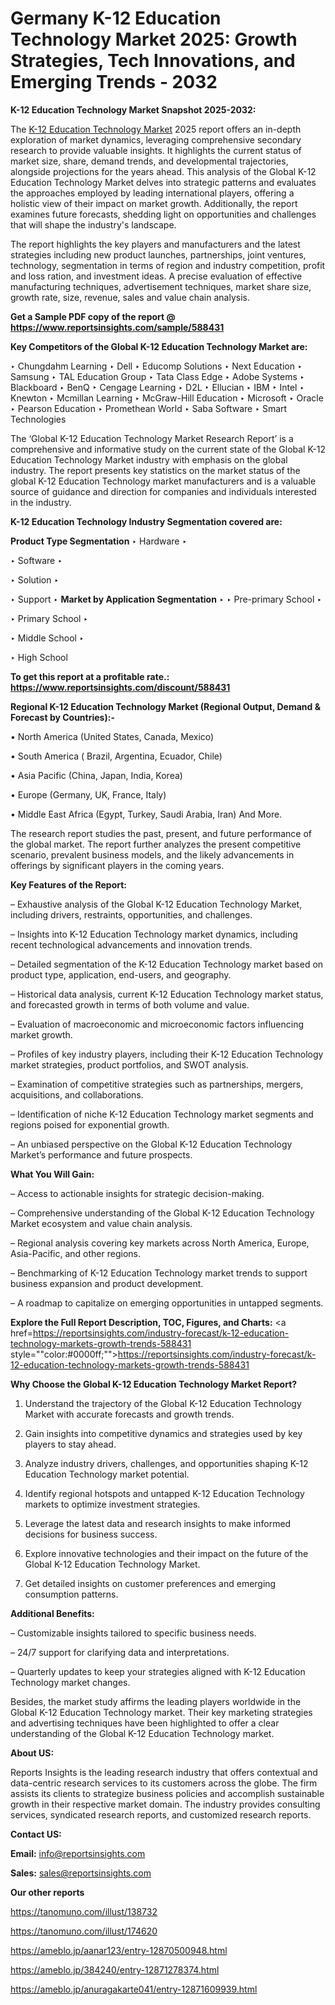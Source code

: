# Germany K-12 Education Technology Market 2025: Growth Strategies, Tech Innovations, and Emerging Trends - 2032

<strong>K-12 Education Technology Market Snapshot 2025-2032:</strong>

The <a href=https://www.reportsinsights.com/sample/588431>K-12 Education Technology Market</a> 2025 report offers an in-depth exploration of market dynamics, leveraging comprehensive secondary research to provide valuable insights. It highlights the current status of market size, share, demand trends, and developmental trajectories, alongside projections for the years ahead. This analysis of the Global K-12 Education Technology Market delves into strategic patterns and evaluates the approaches employed by leading international players, offering a holistic view of their impact on market growth. Additionally, the report examines future forecasts, shedding light on opportunities and challenges that will shape the industry's landscape.

The report highlights the key players and manufacturers and the latest strategies including new product launches, partnerships, joint ventures, technology, segmentation in terms of region and industry competition, profit and loss ration, and investment ideas. A precise evaluation of effective manufacturing techniques, advertisement techniques, market share size, growth rate, size, revenue, sales and value chain analysis.

<strong>Get a Sample PDF copy of the report @ <a href=https://www.reportsinsights.com/sample/588431 style=color:#0000ff;>https://www.reportsinsights.com/sample/588431</a></strong>

<strong>Key Competitors of the Global K-12 Education Technology Market are:</strong>

‣ Chungdahm Learning
‣ Dell
‣ Educomp Solutions
‣ Next Education
‣ Samsung
‣ TAL Education Group
‣ Tata Class Edge
‣ Adobe Systems
‣ Blackboard
‣ BenQ
‣ Cengage Learning
‣ D2L
‣ Ellucian
‣ IBM
‣ Intel
‣ Knewton
‣ Mcmillan Learning
‣ McGraw-Hill Education
‣ Microsoft
‣ Oracle
‣ Pearson Education
‣ Promethean World
‣ Saba Software
‣ Smart Technologies

The ‘Global K-12 Education Technology Market Research Report’ is a comprehensive and informative study on the current state of the Global K-12 Education Technology Market industry with emphasis on the global industry. The report presents key statistics on the market status of the global K-12 Education Technology market manufacturers and is a valuable source of guidance and direction for companies and individuals interested in the industry.

<strong>K-12 Education Technology Industry Segmentation covered are:</strong>

<strong>Product Type Segmentation</strong>
‣
Hardware
‣ 

‣ Software
‣ 

‣ Solution
‣ 

‣ Support
‣ 
<strong>Market by Application Segmentation</strong>
‣
‣  Pre-primary School
‣ 

‣ Primary School
‣ 

‣ Middle School
‣ 

‣ High School

<strong>To get this report at a profitable rate.: <a href=https://www.reportsinsights.com/discount/588431 style=color:#0000ff;>https://www.reportsinsights.com/discount/588431</a></strong>

<strong>Regional K-12 Education Technology Market (Regional Output, Demand &amp; Forecast by Countries):-</strong>

• North America (United States, Canada, Mexico)

• South America ( Brazil, Argentina, Ecuador, Chile)

• Asia Pacific (China, Japan, India, Korea)

• Europe (Germany, UK, France, Italy)

• Middle East Africa (Egypt, Turkey, Saudi Arabia, Iran) And More.

The research report studies the past, present, and future performance of the global market. The report further analyzes the present competitive scenario, prevalent business models, and the likely advancements in offerings by significant players in the coming years.

<strong>Key Features of the Report:</strong>

– Exhaustive analysis of the Global K-12 Education Technology Market, including drivers, restraints, opportunities, and challenges.

– Insights into K-12 Education Technology market dynamics, including recent technological advancements and innovation trends.

– Detailed segmentation of the K-12 Education Technology market based on product type, application, end-users, and geography.

– Historical data analysis, current K-12 Education Technology market status, and forecasted growth in terms of both volume and value.

– Evaluation of macroeconomic and microeconomic factors influencing market growth.

– Profiles of key industry players, including their K-12 Education Technology market strategies, product portfolios, and SWOT analysis.

– Examination of competitive strategies such as partnerships, mergers, acquisitions, and collaborations.

– Identification of niche K-12 Education Technology market segments and regions poised for exponential growth.

– An unbiased perspective on the Global K-12 Education Technology Market’s performance and future prospects.

<strong>What You Will Gain:</strong>

– Access to actionable insights for strategic decision-making.

– Comprehensive understanding of the Global K-12 Education Technology Market ecosystem and value chain analysis.

– Regional analysis covering key markets across North America, Europe, Asia-Pacific, and other regions.

– Benchmarking of K-12 Education Technology market trends to support business expansion and product development.

– A roadmap to capitalize on emerging opportunities in untapped segments.

<strong>Explore the Full Report Description, TOC, Figures, and Charts:</strong>
<a href=https://reportsinsights.com/industry-forecast/k-12-education-technology-markets-growth-trends-588431 style=""color:#0000ff;"">https://reportsinsights.com/industry-forecast/k-12-education-technology-markets-growth-trends-588431</a>

<strong>Why Choose the Global K-12 Education Technology Market Report?</strong>

1. Understand the trajectory of the Global K-12 Education Technology Market with accurate forecasts and growth trends.

2. Gain insights into competitive dynamics and strategies used by key players to stay ahead.

3. Analyze industry drivers, challenges, and opportunities shaping K-12 Education Technology market potential.

4. Identify regional hotspots and untapped K-12 Education Technology markets to optimize investment strategies.

5. Leverage the latest data and research insights to make informed decisions for business success.

6. Explore innovative technologies and their impact on the future of the Global K-12 Education Technology Market.

7. Get detailed insights on customer preferences and emerging consumption patterns.

<strong>Additional Benefits:</strong>

– Customizable insights tailored to specific business needs.

– 24/7 support for clarifying data and interpretations.

– Quarterly updates to keep your strategies aligned with K-12 Education Technology market changes.

Besides, the market study affirms the leading players worldwide in the Global K-12 Education Technology market. Their key marketing strategies and advertising techniques have been highlighted to offer a clear understanding of the Global K-12 Education Technology market.

<strong><strong>About US</strong>:</strong>

Reports Insights is the leading research industry that offers contextual and data-centric research services to its customers across the globe. The firm assists its clients to strategize business policies and accomplish sustainable growth in their respective market domain. The industry provides consulting services, syndicated research reports, and customized research reports.

<strong>Contact US:</strong>

<p class=><b>Email:</b> <a href=mailto:info@reportsinsights.com>info@reportsinsights.com</a></p>
<p class=><b>Sales:</b> <a href=mailto:sales@reportsinsights.com>sales@reportsinsights.com</a></p>

<strong>Our other reports</strong>

<a href=https://tanomuno.com/illust/138732>https://tanomuno.com/illust/138732</a>

<a href=https://tanomuno.com/illust/174620>https://tanomuno.com/illust/174620</a>

<a href=https://ameblo.jp/aanar123/entry-12870500948.html>https://ameblo.jp/aanar123/entry-12870500948.html</a>

<a href=https://ameblo.jp/384240/entry-12871278374.html>https://ameblo.jp/384240/entry-12871278374.html</a>

<a href=https://ameblo.jp/anuragakarte041/entry-12871609939.html>https://ameblo.jp/anuragakarte041/entry-12871609939.html</a>
